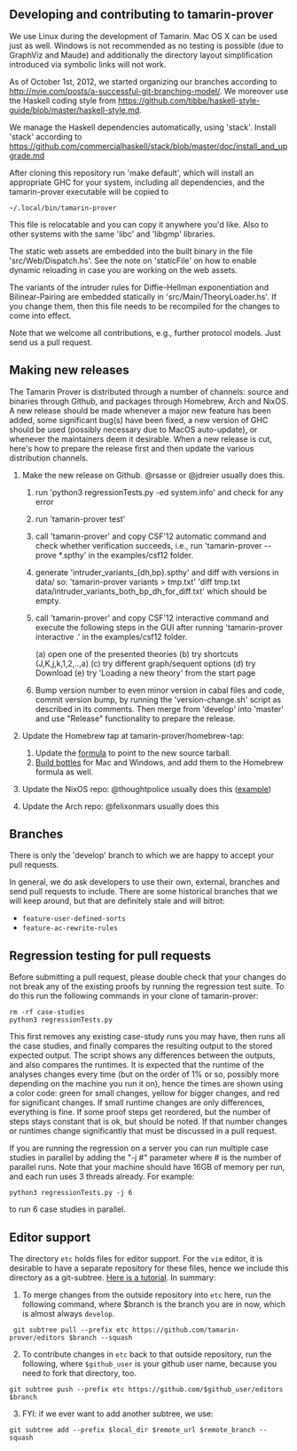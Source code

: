 Developing and contributing to tamarin-prover
---------------------------------------------

We use Linux during the development of Tamarin. Mac OS X can be used
just as well. Windows is not recommended as no testing is possible
(due to GraphViz and Maude) and additionally the directory layout
simplification introduced via symbolic links will not work.

As of October 1st, 2012, we started organizing our branches according to
http://nvie.com/posts/a-successful-git-branching-model/.
We moreover use the Haskell coding style from
https://github.com/tibbe/haskell-style-guide/blob/master/haskell-style.md.

We manage the Haskell dependencies automatically, using
'stack'. Install 'stack' according to
https://github.com/commercialhaskell/stack/blob/master/doc/install_and_upgrade.md

After cloning this repository run 'make default', which will install an
appropriate GHC for your system, including all dependencies, and the
tamarin-prover executable will be copied to

    ~/.local/bin/tamarin-prover

This file is relocatable and you can copy it anywhere you'd like. Also to
other systems with the same 'libc' and 'libgmp' libraries.

The static web assets are embedded into the built binary in the file
'src/Web/Dispatch.hs'. See the note on 'staticFile' on how to enable dynamic
reloading in case you are working on the web assets.

The variants of the intruder rules for Diffie-Hellman exponentiation and
Bilinear-Pairing are embedded statically in 'src/Main/TheoryLoader.hs'. If you
change them, then this file needs to be recompiled for the changes to come
into effect.

Note that we welcome all contributions, e.g., further protocol models. Just
send us a pull request.


Making new releases
-------------------

The Tamarin Prover is distributed through a number of channels: source and binaries through Github, and packages through Homebrew, Arch and NixOS. A new release should be made whenever a major new feature has been added, some significant bug(s) have been fixed, a new version of GHC should be used (possibly necessary due to MacOS auto-update), or whenever the maintainers deem it desirable. When a new release is cut, here's how to prepare the release first and then update the various distribution channels.

1. Make the new release on Github. @rsasse or @jdreier usually does this.

   1. run 'python3 regressionTests.py -ed system.info' and check for any error

   2. run 'tamarin-prover test'

   3. call 'tamarin-prover' and copy CSF'12 automatic command and
      check whether verification succeeds, i.e., run
      'tamarin-prover --prove *.spthy'
      in the examples/csf12 folder.

   4. generate 'intruder_variants_{dh,bp}.spthy' and diff with versions
      in data/ so:
      'tamarin-prover variants > tmp.txt'
      'diff tmp.txt data/intruder_variants_both_bp_dh_for_diff.txt'
      which should be empty.

   5. call 'tamarin-prover' and copy CSF'12 interactive command and
      execute the following steps in the GUI after running
      'tamarin-prover interactive .'
      in the examples/csf12 folder.

        (a) open one of the presented theories
        (b) try shortcuts (J,K,j,k,1,2,..,a)
        (c) try different graph/sequent options
        (d) try Download
        (e) try 'Loading a new theory' from the start page

   6. Bump version number to even minor version in cabal files and code,
      commit version bump, by running the 'version-change.sh' script as
      described in its comments. Then merge from 'develop' into 'master'
      and use "Release" functionality to prepare the release.


2. Update the Homebrew tap at tamarin-prover/homebrew-tap:
   1. Update the [formula](https://github.com/tamarin-prover/homebrew-tap/blob/master/Formula/tamarin-prover.rb) to point to the new source tarball.
   2. [Build bottles](https://github.com/tamarin-prover/homebrew-tap#building-bottles) for Mac and Windows, and add them to the Homebrew formula as well.
3. Update the NixOS repo: @thoughtpolice usually does this ([example](https://github.com/NixOS/nixpkgs/commit/04002e2b7186c166af87c20da7a7ceb8c0edb021))
4. Update the Arch repo: @felixonmars usually does this


Branches
--------

There is only the 'develop' branch to which we are happy to accept your pull requests.

In general, we do ask developers to use their own, external, branches
and send pull requests to include. There are some historical branches
that we will keep around, but that are definitely stale and will
bitrot:

  - `feature-user-defined-sorts`
  - `feature-ac-rewrite-rules`

Regression testing for pull requests
------------------------------------

Before submitting a pull request, please double check that your changes do not break any of the existing proofs by running the regression test suite. To do this run the following commands in your clone of tamarin-prover:

```
rm -rf case-studies
python3 regressionTests.py
```

This first removes any existing case-study runs you may have, then runs all the case studies, and finally compares the resulting output to the stored expected output. The script shows any differences between the outputs, and also compares the runtimes. It is expected that the runtime of the analyses changes every time (but on the order of 1% or so, possibly more depending on the machine you run it on), hence the times are shown using a color code: green for small changes, yellow for bigger changes, and red for significant changes. If small runtime changes are only differences, everything is fine. If some proof steps get reordered, but the number of steps stays constant that is ok, but should be noted. If that number changes or runtimes change significantly that must be discussed in a pull request.

If you are running the regression on a server you can run multiple case studies in parallel by adding the "-j #" parameter where # is the number of parallel runs. Note that your machine should have 16GB of memory per run, and each run uses 3 threads already. For example:

```
python3 regressionTests.py -j 6
```

to run 6 case studies in parallel.

Editor support
--------------

The directory `etc` holds files for editor support. For the `vim` editor, it is
desirable to have a separate repository for these files, hence we include this
directory as a git-subtree. [Here is
a tutorial](https://www.atlassian.com/git/tutorials/git-subtree). In summary:

1. To merge changes from the outside  repository into `etc` here, run the
   following command, where $branch is the branch you are in now, which is
   almost always `develop`.
```
 git subtree pull --prefix etc https://github.com/tamarin-prover/editors $branch --squash
```

2. To contribute changes in `etc` back to that outside repository, run the
   following, where `$github_user` is your github user name, because you need
   to fork that directory, too.
```
git subtree push --prefix etc https://github.com/$github_user/editors $branch
```

3. FYI: if we ever want to add another subtree, we use:
```
git subtree add --prefix $local_dir $remote_url $remote_branch --squash
```
